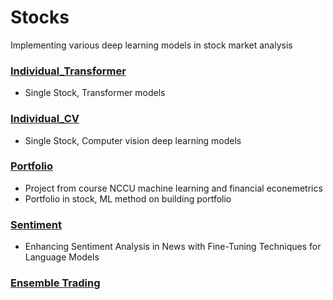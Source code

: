 # Stocks
Implementing various deep learning models in stock market analysis

### [Individual_Transformer](https://github.com/KJJHHH/Stocks/tree/main/Individual_Transformer)
- Single Stock, Transformer models
### [Individual_CV](https://github.com/KJJHHH/Stocks/tree/main/Individual_CV)
- Single Stock, Computer vision deep learning models
### [Portfolio](https://github.com/KJJHHH/Stocks/tree/main/Portfolio)
- Project from course NCCU machine learning and financial econemetrics  
- Portfolio in stock, ML method on building portfolio
### [Sentiment](https://github.com/KJJHHH/Stocks/tree/main/Sentiment)
- Enhancing Sentiment Analysis in News with Fine-Tuning Techniques for Language Models
### [Ensemble Trading]()